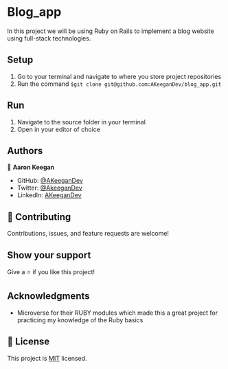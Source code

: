 # Blog_app

In this project we will be using Ruby on Rails to implement a blog website using full-stack technologies.


## Setup
1) Go to your terminal and navigate to where you store project repositories
2) Run the command `$git clone git@github.com:AKeeganDev/blog_app.git`

## Run
1) Navigate to the source folder in your terminal
2) Open in your editor of choice

## Authors

👤 **Aaron Keegan**

- GitHub: [@AKeeganDev](https://github.com/AKeeganDev)
- Twitter: [@AkeeganDev](https://twitter.com/AkeeganDev)
- LinkedIn: [AKeeganDev](https://linkedin.com/in/AKeeganDev)

## 🤝 Contributing

Contributions, issues, and feature requests are welcome!


## Show your support
Give a ⭐️ if you like this project!

## Acknowledgments

- Microverse for their RUBY modules which made this a great project for practicing my knowledge of the Ruby basics

## 📝 License

This project is [MIT](./MIT.md) licensed.
